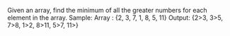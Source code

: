  Given an array, find the minimum of all the greater numbers for each element in 
the array.
 Sample: 
Array : {2, 3, 7, 1, 8, 5, 11} 
Output: 
{2>3, 3>5, 7>8, 1>2, 8>11, 5>7, 11>} 

